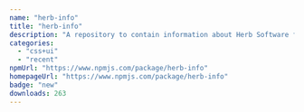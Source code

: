 ```yaml
---
name: "herb-info"
title: "herb-info"
description: "A repository to contain information about Herb Software for usage in other projects."
categories:
  - "css+ui"
  - "recent"
npmUrl: "https://www.npmjs.com/package/herb-info"
homepageUrl: "https://www.npmjs.com/package/herb-info"
badge: "new"
downloads: 263
---
```

